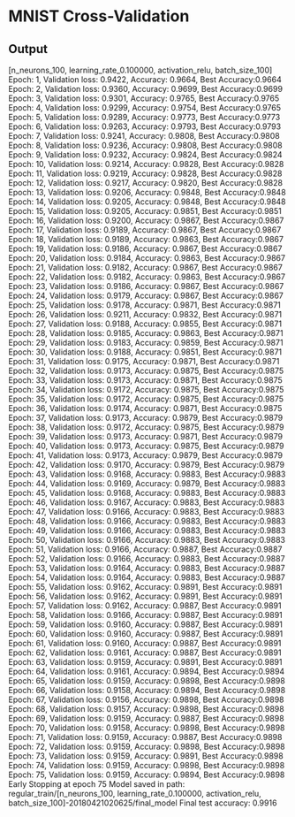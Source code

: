 # MNIST Cross-Validation
## Output
[n_neurons_100, learning_rate_0.100000, activation_relu, batch_size_100]
Epoch:  1, Validation loss:    0.9422, Accuracy: 0.9664, Best Accuracy:0.9664
Epoch:  2, Validation loss:    0.9360, Accuracy: 0.9699, Best Accuracy:0.9699
Epoch:  3, Validation loss:    0.9301, Accuracy: 0.9765, Best Accuracy:0.9765
Epoch:  4, Validation loss:    0.9299, Accuracy: 0.9754, Best Accuracy:0.9765
Epoch:  5, Validation loss:    0.9289, Accuracy: 0.9773, Best Accuracy:0.9773
Epoch:  6, Validation loss:    0.9263, Accuracy: 0.9793, Best Accuracy:0.9793
Epoch:  7, Validation loss:    0.9241, Accuracy: 0.9808, Best Accuracy:0.9808
Epoch:  8, Validation loss:    0.9236, Accuracy: 0.9808, Best Accuracy:0.9808
Epoch:  9, Validation loss:    0.9232, Accuracy: 0.9824, Best Accuracy:0.9824
Epoch: 10, Validation loss:    0.9214, Accuracy: 0.9828, Best Accuracy:0.9828
Epoch: 11, Validation loss:    0.9219, Accuracy: 0.9828, Best Accuracy:0.9828
Epoch: 12, Validation loss:    0.9217, Accuracy: 0.9820, Best Accuracy:0.9828
Epoch: 13, Validation loss:    0.9206, Accuracy: 0.9848, Best Accuracy:0.9848
Epoch: 14, Validation loss:    0.9205, Accuracy: 0.9848, Best Accuracy:0.9848
Epoch: 15, Validation loss:    0.9205, Accuracy: 0.9851, Best Accuracy:0.9851
Epoch: 16, Validation loss:    0.9200, Accuracy: 0.9867, Best Accuracy:0.9867
Epoch: 17, Validation loss:    0.9189, Accuracy: 0.9867, Best Accuracy:0.9867
Epoch: 18, Validation loss:    0.9189, Accuracy: 0.9863, Best Accuracy:0.9867
Epoch: 19, Validation loss:    0.9186, Accuracy: 0.9867, Best Accuracy:0.9867
Epoch: 20, Validation loss:    0.9184, Accuracy: 0.9863, Best Accuracy:0.9867
Epoch: 21, Validation loss:    0.9182, Accuracy: 0.9867, Best Accuracy:0.9867
Epoch: 22, Validation loss:    0.9182, Accuracy: 0.9863, Best Accuracy:0.9867
Epoch: 23, Validation loss:    0.9186, Accuracy: 0.9867, Best Accuracy:0.9867
Epoch: 24, Validation loss:    0.9179, Accuracy: 0.9867, Best Accuracy:0.9867
Epoch: 25, Validation loss:    0.9178, Accuracy: 0.9871, Best Accuracy:0.9871
Epoch: 26, Validation loss:    0.9211, Accuracy: 0.9832, Best Accuracy:0.9871
Epoch: 27, Validation loss:    0.9188, Accuracy: 0.9855, Best Accuracy:0.9871
Epoch: 28, Validation loss:    0.9185, Accuracy: 0.9863, Best Accuracy:0.9871
Epoch: 29, Validation loss:    0.9183, Accuracy: 0.9859, Best Accuracy:0.9871
Epoch: 30, Validation loss:    0.9188, Accuracy: 0.9851, Best Accuracy:0.9871
Epoch: 31, Validation loss:    0.9175, Accuracy: 0.9871, Best Accuracy:0.9871
Epoch: 32, Validation loss:    0.9173, Accuracy: 0.9875, Best Accuracy:0.9875
Epoch: 33, Validation loss:    0.9173, Accuracy: 0.9871, Best Accuracy:0.9875
Epoch: 34, Validation loss:    0.9172, Accuracy: 0.9875, Best Accuracy:0.9875
Epoch: 35, Validation loss:    0.9172, Accuracy: 0.9875, Best Accuracy:0.9875
Epoch: 36, Validation loss:    0.9174, Accuracy: 0.9871, Best Accuracy:0.9875
Epoch: 37, Validation loss:    0.9173, Accuracy: 0.9879, Best Accuracy:0.9879
Epoch: 38, Validation loss:    0.9172, Accuracy: 0.9875, Best Accuracy:0.9879
Epoch: 39, Validation loss:    0.9173, Accuracy: 0.9871, Best Accuracy:0.9879
Epoch: 40, Validation loss:    0.9173, Accuracy: 0.9875, Best Accuracy:0.9879
Epoch: 41, Validation loss:    0.9173, Accuracy: 0.9879, Best Accuracy:0.9879
Epoch: 42, Validation loss:    0.9170, Accuracy: 0.9879, Best Accuracy:0.9879
Epoch: 43, Validation loss:    0.9168, Accuracy: 0.9883, Best Accuracy:0.9883
Epoch: 44, Validation loss:    0.9169, Accuracy: 0.9879, Best Accuracy:0.9883
Epoch: 45, Validation loss:    0.9168, Accuracy: 0.9883, Best Accuracy:0.9883
Epoch: 46, Validation loss:    0.9167, Accuracy: 0.9883, Best Accuracy:0.9883
Epoch: 47, Validation loss:    0.9166, Accuracy: 0.9883, Best Accuracy:0.9883
Epoch: 48, Validation loss:    0.9166, Accuracy: 0.9883, Best Accuracy:0.9883
Epoch: 49, Validation loss:    0.9166, Accuracy: 0.9883, Best Accuracy:0.9883
Epoch: 50, Validation loss:    0.9166, Accuracy: 0.9883, Best Accuracy:0.9883
Epoch: 51, Validation loss:    0.9166, Accuracy: 0.9887, Best Accuracy:0.9887
Epoch: 52, Validation loss:    0.9166, Accuracy: 0.9883, Best Accuracy:0.9887
Epoch: 53, Validation loss:    0.9164, Accuracy: 0.9883, Best Accuracy:0.9887
Epoch: 54, Validation loss:    0.9164, Accuracy: 0.9883, Best Accuracy:0.9887
Epoch: 55, Validation loss:    0.9162, Accuracy: 0.9891, Best Accuracy:0.9891
Epoch: 56, Validation loss:    0.9162, Accuracy: 0.9891, Best Accuracy:0.9891
Epoch: 57, Validation loss:    0.9162, Accuracy: 0.9887, Best Accuracy:0.9891
Epoch: 58, Validation loss:    0.9166, Accuracy: 0.9887, Best Accuracy:0.9891
Epoch: 59, Validation loss:    0.9160, Accuracy: 0.9887, Best Accuracy:0.9891
Epoch: 60, Validation loss:    0.9160, Accuracy: 0.9887, Best Accuracy:0.9891
Epoch: 61, Validation loss:    0.9160, Accuracy: 0.9887, Best Accuracy:0.9891
Epoch: 62, Validation loss:    0.9161, Accuracy: 0.9887, Best Accuracy:0.9891
Epoch: 63, Validation loss:    0.9159, Accuracy: 0.9891, Best Accuracy:0.9891
Epoch: 64, Validation loss:    0.9161, Accuracy: 0.9894, Best Accuracy:0.9894
Epoch: 65, Validation loss:    0.9159, Accuracy: 0.9898, Best Accuracy:0.9898
Epoch: 66, Validation loss:    0.9158, Accuracy: 0.9894, Best Accuracy:0.9898
Epoch: 67, Validation loss:    0.9156, Accuracy: 0.9898, Best Accuracy:0.9898
Epoch: 68, Validation loss:    0.9157, Accuracy: 0.9898, Best Accuracy:0.9898
Epoch: 69, Validation loss:    0.9159, Accuracy: 0.9887, Best Accuracy:0.9898
Epoch: 70, Validation loss:    0.9158, Accuracy: 0.9898, Best Accuracy:0.9898
Epoch: 71, Validation loss:    0.9159, Accuracy: 0.9887, Best Accuracy:0.9898
Epoch: 72, Validation loss:    0.9159, Accuracy: 0.9898, Best Accuracy:0.9898
Epoch: 73, Validation loss:    0.9159, Accuracy: 0.9891, Best Accuracy:0.9898
Epoch: 74, Validation loss:    0.9159, Accuracy: 0.9898, Best Accuracy:0.9898
Epoch: 75, Validation loss:    0.9159, Accuracy: 0.9894, Best Accuracy:0.9898
Early Stopping at epoch 75
Model saved in path: regular_train/[n_neurons_100, learning_rate_0.100000, activation_relu, batch_size_100]-20180421020625/final_model
Final test accuracy: 0.9916
